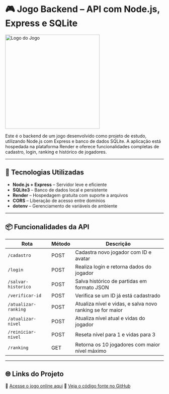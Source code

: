 # 🎮 Jogo Backend – API com Node.js, Express e SQLite
<img src="aasets/imagemReadme" alt="Logo do Jogo" width="300px" />

Este é o backend de um jogo desenvolvido como projeto de estudo, utilizando Node.js com Express e banco de dados SQLite. A aplicação está hospedada na plataforma Render e oferece funcionalidades completas de cadastro, login, ranking e histórico de jogadores.

---

## 🚀 Tecnologias Utilizadas

- **Node.js + Express** – Servidor leve e eficiente
- **SQLite3** – Banco de dados local e persistente
- **Render** – Hospedagem gratuita com suporte a arquivos
- **CORS** – Liberação de acesso entre domínios
- **dotenv** – Gerenciamento de variáveis de ambiente

---

## 📦 Funcionalidades da API

| Rota                  | Método | Descrição                                                                 |
|-----------------------|--------|---------------------------------------------------------------------------|
| `/cadastro`           | POST   | Cadastra novo jogador com ID e avatar                                     |
| `/login`              | POST   | Realiza login e retorna dados do jogador                                 |
| `/salvar-historico`   | POST   | Salva histórico de partidas em formato JSON                              |
| `/verificar-id`       | POST   | Verifica se um ID já está cadastrado                                     |
| `/atualizar-ranking`  | POST   | Atualiza nível e vidas, e salva novo ranking se for maior                |
| `/atualizar-nivel`    | POST   | Atualiza nível atual e vidas do jogador                                  |
| `/reiniciar-nivel`    | POST   | Reseta nível para 1 e vidas para 3                                       |
| `/ranking`            | GET    | Retorna os 10 jogadores com maior nível máximo                           |

---

## 🌐 Links do Projeto

🔗 [Acesse o jogo online aqui](https://jogo-logaritimo.onrender.com/)
📂 [Veja o código fonte no GitHub](https://github.com/Tiagliveira/jogo-logaritimo)
